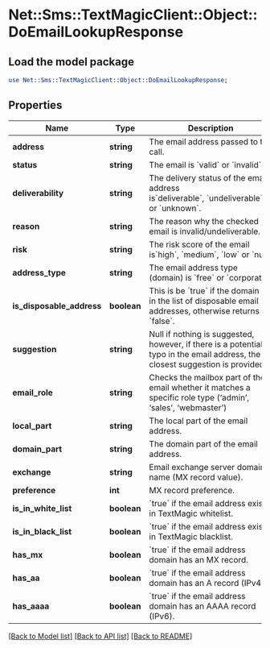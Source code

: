 # Net::Sms::TextMagicClient::Object::DoEmailLookupResponse

## Load the model package
```perl
use Net::Sms::TextMagicClient::Object::DoEmailLookupResponse;
```

## Properties
Name | Type | Description | Notes
------------ | ------------- | ------------- | -------------
**address** | **string** | The email address passed to the call. | 
**status** | **string** | The email is &#x60;valid&#x60; or &#x60;invalid&#x60;. | 
**deliverability** | **string** | The delivery status of the email address is&#x60;deliverable&#x60;, &#x60;undeliverable&#x60;  or &#x60;unknown&#x60;. | 
**reason** | **string** | The reason why the checked email is invalid/undeliverable. | 
**risk** | **string** | The risk score of the email is&#x60;high&#x60;, &#x60;medium&#x60;, &#x60;low&#x60; or &#x60;null&#x60;. | 
**address_type** | **string** | The email address type (domain) is &#x60;free&#x60; or &#x60;corporate&#x60;. | 
**is_disposable_address** | **boolean** | This is be &#x60;true&#x60; if the domain is in the list of disposable email addresses, otherwise returns as &#x60;false&#x60;. | 
**suggestion** | **string** | Null if nothing is suggested, however, if there is a potential typo in the email address, the closest suggestion is provided. | 
**email_role** | **string** | Checks the mailbox part of the email whether it matches a specific role type (‘admin’, ‘sales’, ‘webmaster’) | 
**local_part** | **string** | The local part of the email address. | 
**domain_part** | **string** | The domain part of the email address. | 
**exchange** | **string** | Email exchange server domain name (MX record value). | 
**preference** | **int** | MX record preference. | 
**is_in_white_list** | **boolean** | &#x60;true&#x60; if the email address exists in TextMagic whitelist.  | 
**is_in_black_list** | **boolean** | &#x60;true&#x60; if the email address exists in TextMagic blacklist.  | 
**has_mx** | **boolean** | &#x60;true&#x60; if the email address domain has an MX record.  | 
**has_aa** | **boolean** | &#x60;true&#x60; if the email address domain has an A record (IPv4).  | 
**has_aaaa** | **boolean** | &#x60;true&#x60; if the email address domain has an AAAA record (IPv6).  | 

[[Back to Model list]](../README.md#documentation-for-models) [[Back to API list]](../README.md#documentation-for-api-endpoints) [[Back to README]](../README.md)


